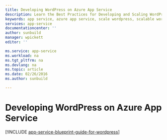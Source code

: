 ```yaml
---
title: Developing WordPress on Azure App Service
description: Learn the Best Practices for Developing and Scaling WordPress on Azure.
keywords: app service, azure app service, scale wordpress, scalable wordpress, wordpress
services: app-service
documentationcenter: ''
author: sunbuild
manager: wpickett
editor: ''

ms.service: app-service
ms.workload: na
ms.tgt_pltfrm: na
ms.devlang: na
ms.topic: article
ms.date: 02/26/2016
ms.author: sunbuild

---
```

# Developing WordPress on Azure App Service
[!INCLUDE [app-service-blueprint-guide-for-wordpress](../../includes/app-service-blueprint-guide-for-wordpress.md)]

